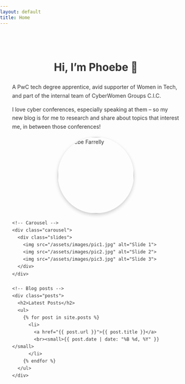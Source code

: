 ```yaml
---
layout: default
title: Home
---
```


<!DOCTYPE html>
<html lang="en">
<head>
  <meta charset="UTF-8">
  <title>{{ page.title }} | {{ site.title }}</title>
  <meta name="viewport" content="width=device-width, initial-scale=1">
  <style>
    body {
      font-family: -apple-system, BlinkMacSystemFont, "Segoe UI", Roboto, Helvetica, Arial, sans-serif;
      line-height: 1.6;
      margin: 0;
      padding: 0;
      color: #333;
    }
    .container {
      max-width: 900px;
      margin: 0 auto;
      padding: 2rem;
    }
    h1, h2 {
      text-align: center;
    }
    img.profile {
      display: block;
      margin: 1rem auto;
      border-radius: 50%;
      width: 200px;
      box-shadow: 0 4px 10px rgba(0,0,0,0.2);
    }
    /* Carousel */
    .carousel {
      position: relative;
      width: 100%;
      max-width: 800px;
      margin: 2rem auto;
      overflow: hidden;
      border-radius: 12px;
      box-shadow: 0 4px 10px rgba(0,0,0,0.2);
    }
    .carousel .slides {
      display: flex;
      width: 300%;
      animation: slide 12s infinite;
    }
    .carousel img {
      width: 100%;
      flex: 1 0 100%;
      object-fit: cover;
    }
    @keyframes slide {
      0%, 30% { transform: translateX(0%); }
      33%, 63% { transform: translateX(-100%); }
      66%, 96% { transform: translateX(-200%); }
      100% { transform: translateX(0%); }
    }
    /* Blog list */
    .posts {
      margin-top: 3rem;
    }
    .posts ul {
      list-style: none;
      padding: 0;
    }
    .posts li {
      margin-bottom: 1rem;
    }
    .posts a {
      text-decoration: none;
      font-weight: bold;
      color: #0066cc;
    }
    .posts small {
      color: #666;
    }
  </style>
</head>
<body>
  <div class="container">
    <h1>Hi, I’m Phoebe 👋</h1>
    <p>
      A PwC tech degree apprentice, avid supporter of Women in Tech, and part of the internal team of CyberWomen Groups C.I.C.
    </p>
    <p>
      I love cyber conferences, especially speaking at them – so my new blog is for me to research and share about topics that interest me, in between those conferences!
    </p>
    <img src="/assets/images/Phoebe-Farrelly.png" alt="Phoebe Farrelly" class="profile">

    <!-- Carousel -->
    <div class="carousel">
      <div class="slides">
        <img src="/assets/images/pic1.jpg" alt="Slide 1">
        <img src="/assets/images/pic2.jpg" alt="Slide 2">
        <img src="/assets/images/pic3.jpg" alt="Slide 3">
      </div>
    </div>

    <!-- Blog posts -->
    <div class="posts">
      <h2>Latest Posts</h2>
      <ul>
        {% for post in site.posts %}
          <li>
            <a href="{{ post.url }}">{{ post.title }}</a>
            <br><small>{{ post.date | date: "%B %d, %Y" }}</small>
          </li>
        {% endfor %}
      </ul>
    </div>
  </div>
</body>
</html>

